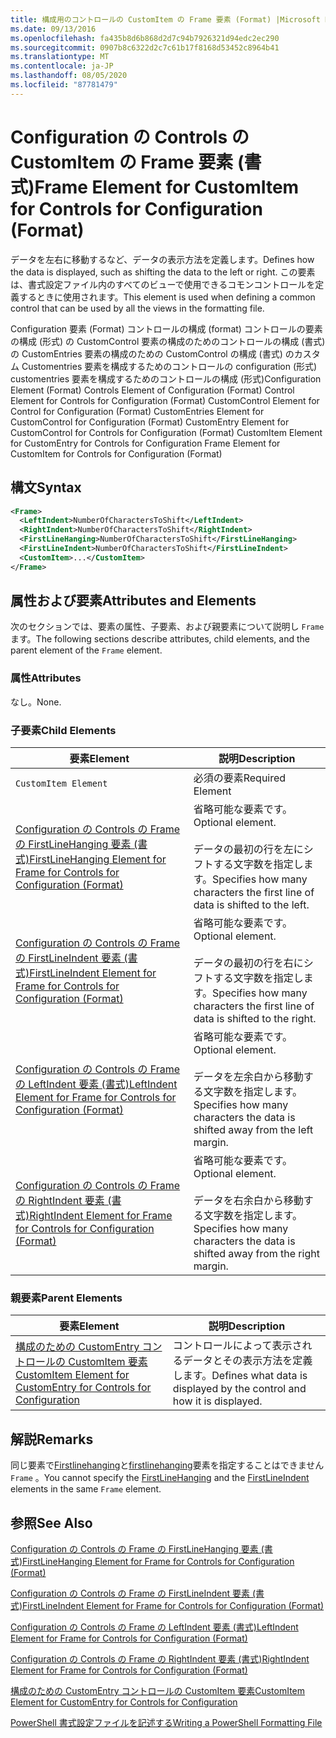 ```yaml
---
title: 構成用のコントロールの CustomItem の Frame 要素 (Format) |Microsoft Docs
ms.date: 09/13/2016
ms.openlocfilehash: fa435b8d6b868d2d7c94b7926321d94edc2ec290
ms.sourcegitcommit: 0907b8c6322d2c7c61b17f8168d53452c8964b41
ms.translationtype: MT
ms.contentlocale: ja-JP
ms.lasthandoff: 08/05/2020
ms.locfileid: "87781479"
---
```

# <a name="frame-element-for-customitem-for-controls-for-configuration-format"></a><span data-ttu-id="eb9b7-102">Configuration の Controls の CustomItem の Frame 要素 (書式)</span><span class="sxs-lookup"><span data-stu-id="eb9b7-102">Frame Element for CustomItem for Controls for Configuration (Format)</span></span>

<span data-ttu-id="eb9b7-103">データを左右に移動するなど、データの表示方法を定義します。</span><span class="sxs-lookup"><span data-stu-id="eb9b7-103">Defines how the data is displayed, such as shifting the data to the left or right.</span></span> <span data-ttu-id="eb9b7-104">この要素は、書式設定ファイル内のすべてのビューで使用できるコモンコントロールを定義するときに使用されます。</span><span class="sxs-lookup"><span data-stu-id="eb9b7-104">This element is used when defining a common control that can be used by all the views in the formatting file.</span></span>

<span data-ttu-id="eb9b7-105">Configuration 要素 (Format) コントロールの構成 (format) コントロールの要素の構成 (形式) の CustomControl 要素の構成のためのコントロールの構成 (書式) の CustomEntries 要素の構成のための CustomControl の構成 (書式) のカスタム Customentries 要素を構成するためのコントロールの configuration (形式) customentries 要素を構成するためのコントロールの構成 (形式)</span><span class="sxs-lookup"><span data-stu-id="eb9b7-105">Configuration Element (Format) Controls Element of Configuration (Format) Control Element for Controls for Configuration (Format) CustomControl Element for Control for Configuration (Format) CustomEntries Element for CustomControl for Configuration (Format) CustomEntry Element for CustomControl for Controls for Configuration (Format) CustomItem Element for CustomEntry for Controls for Configuration Frame Element for CustomItem for Controls for Configuration (Format)</span></span>

## <a name="syntax"></a><span data-ttu-id="eb9b7-106">構文</span><span class="sxs-lookup"><span data-stu-id="eb9b7-106">Syntax</span></span>

```xml
<Frame>
  <LeftIndent>NumberOfCharactersToShift</LeftIndent>
  <RightIndent>NumberOfCharactersToShift</RightIndent>
  <FirstLineHanging>NumberOfCharactersToShift</FirstLineHanging>
  <FirstLineIndent>NumberOfCharactersToShift</FirstLineIndent>
  <CustomItem>...</CustomItem>
</Frame>
```

## <a name="attributes-and-elements"></a><span data-ttu-id="eb9b7-107">属性および要素</span><span class="sxs-lookup"><span data-stu-id="eb9b7-107">Attributes and Elements</span></span>

<span data-ttu-id="eb9b7-108">次のセクションでは、要素の属性、子要素、および親要素について説明し `Frame` ます。</span><span class="sxs-lookup"><span data-stu-id="eb9b7-108">The following sections describe attributes, child elements, and the parent element of the `Frame` element.</span></span>

### <a name="attributes"></a><span data-ttu-id="eb9b7-109">属性</span><span class="sxs-lookup"><span data-stu-id="eb9b7-109">Attributes</span></span>

<span data-ttu-id="eb9b7-110">なし。</span><span class="sxs-lookup"><span data-stu-id="eb9b7-110">None.</span></span>

### <a name="child-elements"></a><span data-ttu-id="eb9b7-111">子要素</span><span class="sxs-lookup"><span data-stu-id="eb9b7-111">Child Elements</span></span>

|<span data-ttu-id="eb9b7-112">要素</span><span class="sxs-lookup"><span data-stu-id="eb9b7-112">Element</span></span>|<span data-ttu-id="eb9b7-113">説明</span><span class="sxs-lookup"><span data-stu-id="eb9b7-113">Description</span></span>|
|-------------|-----------------|
|`CustomItem Element`|<span data-ttu-id="eb9b7-114">必須の要素</span><span class="sxs-lookup"><span data-stu-id="eb9b7-114">Required Element</span></span>|
|[<span data-ttu-id="eb9b7-115">Configuration の Controls の Frame の FirstLineHanging 要素 (書式)</span><span class="sxs-lookup"><span data-stu-id="eb9b7-115">FirstLineHanging Element for Frame for Controls for Configuration (Format)</span></span>](./firstlinehanging-element-for-frame-for-controls-for-configuration-format.md)|<span data-ttu-id="eb9b7-116">省略可能な要素です。</span><span class="sxs-lookup"><span data-stu-id="eb9b7-116">Optional element.</span></span><br /><br /> <span data-ttu-id="eb9b7-117">データの最初の行を左にシフトする文字数を指定します。</span><span class="sxs-lookup"><span data-stu-id="eb9b7-117">Specifies how many characters the first line of data is shifted to the left.</span></span>|
|[<span data-ttu-id="eb9b7-118">Configuration の Controls の Frame の FirstLineIndent 要素 (書式)</span><span class="sxs-lookup"><span data-stu-id="eb9b7-118">FirstLineIndent Element for Frame for Controls for Configuration (Format)</span></span>](./firstlineindent-element-for-frame-for-controls-for-configuration-format.md)|<span data-ttu-id="eb9b7-119">省略可能な要素です。</span><span class="sxs-lookup"><span data-stu-id="eb9b7-119">Optional element.</span></span><br /><br /> <span data-ttu-id="eb9b7-120">データの最初の行を右にシフトする文字数を指定します。</span><span class="sxs-lookup"><span data-stu-id="eb9b7-120">Specifies how many characters the first line of data is shifted to the right.</span></span>|
|[<span data-ttu-id="eb9b7-121">Configuration の Controls の Frame の LeftIndent 要素 (書式)</span><span class="sxs-lookup"><span data-stu-id="eb9b7-121">LeftIndent Element for Frame for Controls for Configuration (Format)</span></span>](./leftindent-element-for-frame-for-controls-for-configuration-format.md)|<span data-ttu-id="eb9b7-122">省略可能な要素です。</span><span class="sxs-lookup"><span data-stu-id="eb9b7-122">Optional element.</span></span><br /><br /> <span data-ttu-id="eb9b7-123">データを左余白から移動する文字数を指定します。</span><span class="sxs-lookup"><span data-stu-id="eb9b7-123">Specifies how many characters the data is shifted away from the left margin.</span></span>|
|[<span data-ttu-id="eb9b7-124">Configuration の Controls の Frame の RightIndent 要素 (書式)</span><span class="sxs-lookup"><span data-stu-id="eb9b7-124">RightIndent Element for Frame for Controls for Configuration (Format)</span></span>](./rightindent-element-for-frame-for-controls-for-configuration-format.md)|<span data-ttu-id="eb9b7-125">省略可能な要素です。</span><span class="sxs-lookup"><span data-stu-id="eb9b7-125">Optional element.</span></span><br /><br /> <span data-ttu-id="eb9b7-126">データを右余白から移動する文字数を指定します。</span><span class="sxs-lookup"><span data-stu-id="eb9b7-126">Specifies how many characters the data is shifted away from the right margin.</span></span>|

### <a name="parent-elements"></a><span data-ttu-id="eb9b7-127">親要素</span><span class="sxs-lookup"><span data-stu-id="eb9b7-127">Parent Elements</span></span>

|<span data-ttu-id="eb9b7-128">要素</span><span class="sxs-lookup"><span data-stu-id="eb9b7-128">Element</span></span>|<span data-ttu-id="eb9b7-129">説明</span><span class="sxs-lookup"><span data-stu-id="eb9b7-129">Description</span></span>|
|-------------|-----------------|
|[<span data-ttu-id="eb9b7-130">構成のための CustomEntry コントロールの CustomItem 要素</span><span class="sxs-lookup"><span data-stu-id="eb9b7-130">CustomItem Element for CustomEntry for Controls for Configuration</span></span>](./customitem-element-for-customentry-for-controls-for-configuration-format.md)|<span data-ttu-id="eb9b7-131">コントロールによって表示されるデータとその表示方法を定義します。</span><span class="sxs-lookup"><span data-stu-id="eb9b7-131">Defines what data is displayed by the control and how it is displayed.</span></span>|

## <a name="remarks"></a><span data-ttu-id="eb9b7-132">解説</span><span class="sxs-lookup"><span data-stu-id="eb9b7-132">Remarks</span></span>

<span data-ttu-id="eb9b7-133">同じ要素で[Firstlinehanging](./firstlinehanging-element-for-frame-for-controls-for-configuration-format.md)と[firstlinehanging](./firstlineindent-element-for-frame-for-controls-for-configuration-format.md)要素を指定することはできません `Frame` 。</span><span class="sxs-lookup"><span data-stu-id="eb9b7-133">You cannot specify the [FirstLineHanging](./firstlinehanging-element-for-frame-for-controls-for-configuration-format.md) and the [FirstLineIndent](./firstlineindent-element-for-frame-for-controls-for-configuration-format.md) elements in the same `Frame` element.</span></span>

## <a name="see-also"></a><span data-ttu-id="eb9b7-134">参照</span><span class="sxs-lookup"><span data-stu-id="eb9b7-134">See Also</span></span>

[<span data-ttu-id="eb9b7-135">Configuration の Controls の Frame の FirstLineHanging 要素 (書式)</span><span class="sxs-lookup"><span data-stu-id="eb9b7-135">FirstLineHanging Element for Frame for Controls for Configuration (Format)</span></span>](./firstlinehanging-element-for-frame-for-controls-for-configuration-format.md)

[<span data-ttu-id="eb9b7-136">Configuration の Controls の Frame の FirstLineIndent 要素 (書式)</span><span class="sxs-lookup"><span data-stu-id="eb9b7-136">FirstLineIndent Element for Frame for Controls for Configuration (Format)</span></span>](./firstlineindent-element-for-frame-for-controls-for-configuration-format.md)

[<span data-ttu-id="eb9b7-137">Configuration の Controls の Frame の LeftIndent 要素 (書式)</span><span class="sxs-lookup"><span data-stu-id="eb9b7-137">LeftIndent Element for Frame for Controls for Configuration (Format)</span></span>](./leftindent-element-for-frame-for-controls-for-configuration-format.md)

[<span data-ttu-id="eb9b7-138">Configuration の Controls の Frame の RightIndent 要素 (書式)</span><span class="sxs-lookup"><span data-stu-id="eb9b7-138">RightIndent Element for Frame for Controls for Configuration (Format)</span></span>](./rightindent-element-for-frame-for-controls-for-configuration-format.md)

[<span data-ttu-id="eb9b7-139">構成のための CustomEntry コントロールの CustomItem 要素</span><span class="sxs-lookup"><span data-stu-id="eb9b7-139">CustomItem Element for CustomEntry for Controls for Configuration</span></span>](./customitem-element-for-customentry-for-controls-for-configuration-format.md)

[<span data-ttu-id="eb9b7-140">PowerShell 書式設定ファイルを記述する</span><span class="sxs-lookup"><span data-stu-id="eb9b7-140">Writing a PowerShell Formatting File</span></span>](./writing-a-powershell-formatting-file.md)
